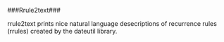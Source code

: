 ###Rrule2text###

rrule2text prints nice natural language desecriptions of recurrence rules (rrules) created by the dateutil library.
